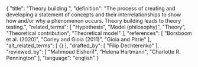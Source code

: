 {
  "title": "Theory building ",
  "definition": "The process of creating and developing a statement of concepts and their interrelationships to show how and/or why a phenomenon occurs. Theory building leads to theory testing.",
  "related_terms": [
    "Hypothesis",
    "Model (philosophy)",
    "Theory",
    "Theoretical contribution",
    "Theoretical model"
  ],
  "references": [
    "Borsboom et al. (2020)",
    "Corley and Gioia (2011)",
    "Gioia and Pitrie"
  ],
  "alt_related_terms": [
    {}
  ],
  "drafted_by": [
    "Filip Dechterenko"
  ],
  "reviewed_by": [
    "Mahmoud Elsherif",
    "Helena Hartmann",
    "Charlotte R. Pennington"
  ],
  "language": "english"
}
